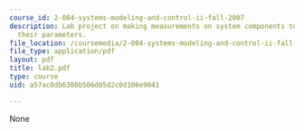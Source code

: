 ```yaml
---
course_id: 2-004-systems-modeling-and-control-ii-fall-2007
description: Lab project on making measurements on system components to determine
  their parameters.
file_location: /coursemedia/2-004-systems-modeling-and-control-ii-fall-2007/a57ac8db6308b506d05d2c0d106e9041_lab2.pdf
file_type: application/pdf
layout: pdf
title: lab2.pdf
type: course
uid: a57ac8db6308b506d05d2c0d106e9041

---
```

None
